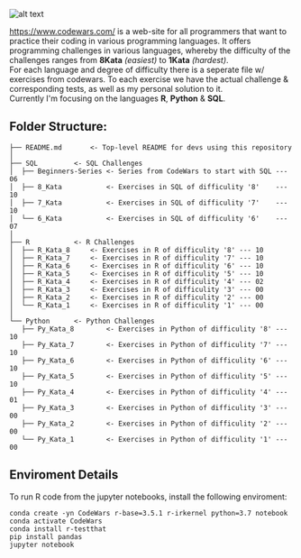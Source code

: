![alt text](https://w7.pngwing.com/pngs/477/603/png-transparent-codewars-button-icon.png)  
  
https://www.codewars.com/ is a web-site for all programmers that want to practice their coding in various programming languages. It offers programming challenges in various languages, whereby the difficulty of the challenges ranges from **8Kata** *(easiest)* to **1Kata** *(hardest)*.   
For each language and degree of difficulty there is a seperate file w/ exercises from codewars. To each exercise we have the actual challenge & corresponding tests, as well as my personal solution to it.    
Currently I'm focusing on the languages **R**, **Python** & **SQL**.

## Folder Structure:
```
├── README.md       <- Top-level README for devs using this repository
│
├── SQL			<- SQL Challenges 
│  ├── Beginners-Series <- Series from CodeWars to start with SQL --- 06 
│  ├── 8_Kata	  	    <- Exercises in SQL of difficulity '8'    --- 10
│  ├── 7_Kata	  	    <- Exercises in SQL of difficulity '7'    --- 10
│  └── 6_Kata	  	    <- Exercises in SQL of difficulity '6'    --- 07
│
├── R 			<- R Challenges
│  ├── R_Kata_8	  	<- Exercises in R of difficulity '8' --- 10 
│  ├── R_Kata_7		<- Exercises in R of difficulity '7' --- 10
│  ├── R_Kata_6		<- Exercises in R of difficulity '6' --- 10 
│  ├── R_Kata_5		<- Exercises in R of difficulity '5' --- 10
│  ├── R_Kata_4		<- Exercises in R of difficulity '4' --- 02
│  ├── R_Kata_3		<- Exercises in R of difficulity '3' --- 00
│  ├── R_Kata_2		<- Exercises in R of difficulity '2' --- 00
│  └── R_Kata_1		<- Exercises in R of difficulity '1' --- 00
│
└── Python		<- Python Challenges  
   ├── Py_Kata_8		<- Exercises in Python of difficulity '8' --- 10
   ├── Py_Kata_7		<- Exercises in Python of difficulity '7' --- 10 
   ├── Py_Kata_6		<- Exercises in Python of difficulity '6' --- 10
   ├── Py_Kata_5		<- Exercises in Python of difficulity '5' --- 10
   ├── Py_Kata_4		<- Exercises in Python of difficulity '4' --- 01 
   ├── Py_Kata_3		<- Exercises in Python of difficulity '3' --- 00
   ├── Py_Kata_2		<- Exercises in Python of difficulity '2' --- 00
   └── Py_Kata_1		<- Exercises in Python of difficulity '1' --- 00
```

## Enviroment Details
To run R code from the jupyter notebooks, install the following enviroment:
```
conda create -yn CodeWars r-base=3.5.1 r-irkernel python=3.7 notebook
conda activate CodeWars
conda install r-testthat
pip install pandas
jupyter notebook
```